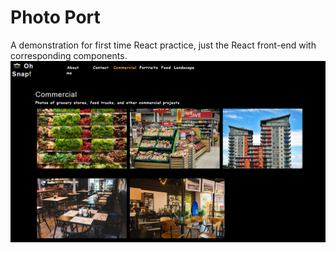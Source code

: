 # Photo Port
A demonstration for first time React practice, just the React front-end with corresponding components.
![website](/website.jpg)